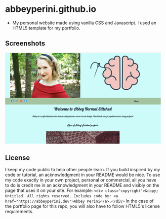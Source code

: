 # abbeyperini.github.io

- My personal website made using vanilla CSS and Javascript. I used an HTML5 template for my portfolio.

## Screenshots
![Screenshot of homepage](current_home.png)

## License

I keep my code public to help other people learn. If you build inspired by my code or tutorial, an acknowledgment in your README would be nice. To use my code exactly in your own project, personal or commercial, all you have to do is credit me in an acknowledgment in your README and visibly on the page that uses it on your site. For example: ```<div class="copyright">&copy; Untitled. All rights reserved. Includes code by: <a href="https://abbeyperini.dev">Abbey Perini</a>.</div>``` In the case of the portfolio page for this repo, you will also have to follow HTML5's license requirements.
